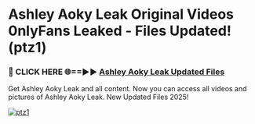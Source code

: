 # Ashley Aoky Leak Original Videos 0nlyFans Leaked - Files Updated! (ptz1)

<h3>🔴 CLICK HERE 🌐==►► <a href="https://tinyurl.com/2wckxsce" rel="nofollow">Ashley Aoky Leak Updated Files</a></h3>

Get Ashley Aoky Leak and all content. Now you can access all videos and pictures of Ashley Aoky Leak. New Updated Files 2025!

[![ptz1](https://i.imgur.com/AFduVYN.gif)](https://tinyurl.com/2wckxsce)
